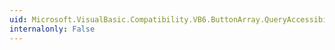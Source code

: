 ```yaml
---
uid: Microsoft.VisualBasic.Compatibility.VB6.ButtonArray.QueryAccessibilityHelp
internalonly: False
---
```

